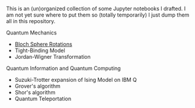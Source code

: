 This is an (un)organized collection of some Jupyter notebooks I drafted. I am not yet sure where to put them so (totally temporarily) I just dump them all in this repository.

Quantum Mechanics

* [Bloch Sphere Rotations](https://nbviewer.jupyter.org/github/marekyggdrasil/notebooks/blob/master/bloch-sphere-rotations.ipynb)
* Tight-Binding Model
* Jordan-Wigner Transformation

Quantum Information and Quantum Computing

* Suzuki-Trotter expansion of Ising Model on IBM Q
* Grover's algorithm
* Shor's algorithm
* Quantum Teleportation
